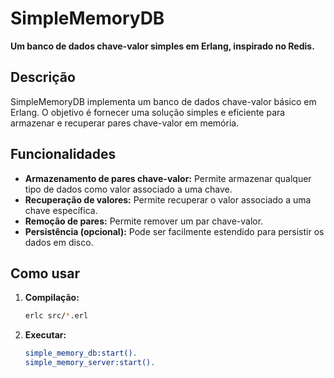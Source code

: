 # SimpleMemoryDB

**Um banco de dados chave-valor simples em Erlang, inspirado no Redis.**

## Descrição
SimpleMemoryDB implementa um banco de dados chave-valor básico em Erlang. O objetivo é fornecer uma solução simples e eficiente para armazenar e recuperar pares chave-valor em memória.

## Funcionalidades
* **Armazenamento de pares chave-valor:** Permite armazenar qualquer tipo de dados como valor associado a uma chave.
* **Recuperação de valores:** Permite recuperar o valor associado a uma chave específica.
* **Remoção de pares:** Permite remover um par chave-valor.
* **Persistência (opcional):** Pode ser facilmente estendido para persistir os dados em disco.

## Como usar
1. **Compilação:**
   ```bash
   erlc src/*.erl

2. **Executar:**
    ```bash
    simple_memory_db:start().
    simple_memory_server:start().
